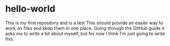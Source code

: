 # hello-world
This is my first repository and is a test
This should provide an easier way to work on files and keep them in one place.
Going through the GitHub guide it asks me to write a bit about myself, but for now I think I'm just going to write this.
